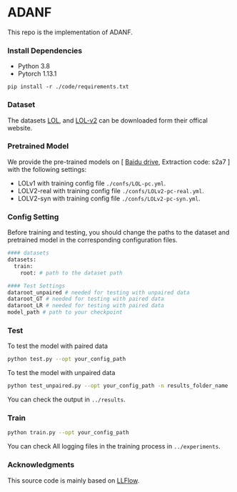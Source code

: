 # ADANF
This repo is the implementation of ADANF. 

### Install Dependencies
- Python 3.8
- Pytorch 1.13.1

```
pip install -r ./code/requirements.txt
```

### Dataset
The datasets
[LOL](https://daooshee.github.io/BMVC2018website/), and
[LOL-v2](https://github.com/flyywh/CVPR-2020-Semi-Low-Light)
can be downloaded form their offical website. 

### Pretrained Model
We provide the pre-trained models on [ [Baidu drive](https://pan.baidu.com/s/12ZLBIUS9t87mJkWIWZhXZA), Extraction code: s2a7 ] with the following settings:
+ LOLv1 with training config file `./confs/LOL-pc.yml`.
+ LOLV2-real with training config file `./confs/LOLv2-pc-real.yml`.
+ LOLV2-syn with training config file `./confs/LOLv2-pc-syn.yml`.

### Config Setting 
Before training and testing, you should change the paths to the dataset and pretrained model in the corresponding configuration files.

```python
#### datasets
datasets:
  train:
    root: # path to the dataset path

#### Test Settings
dataroot_unpaired # needed for testing with unpaired data
dataroot_GT # needed for testing with paired data
dataroot_LR # needed for testing with paired data
model_path # path to your checkpoint
```


### Test
To test the model with paired data
```bash
python test.py --opt your_config_path
```

To test the model with unpaired data
```bash
python test_unpaired.py --opt your_config_path -n results_folder_name
```
You can check the output in `../results`.
### Train
```bash
python train.py --opt your_config_path
```
You can check All logging files in the training process in  `../experiments`.

### Acknowledgments
This source code is mainly based on [LLFlow](https://github.com/wyf0912/LLFlow).